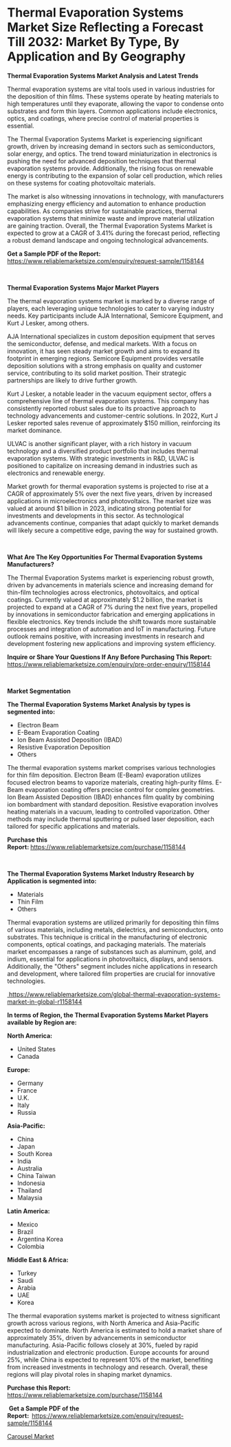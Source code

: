 <p><h1>Thermal Evaporation Systems Market Size Reflecting a Forecast Till 2032: Market By Type, By Application and By Geography</h1></p><p><strong>Thermal Evaporation Systems Market Analysis and Latest Trends</strong></p>
<p><p>Thermal evaporation systems are vital tools used in various industries for the deposition of thin films. These systems operate by heating materials to high temperatures until they evaporate, allowing the vapor to condense onto substrates and form thin layers. Common applications include electronics, optics, and coatings, where precise control of material properties is essential.</p><p>The Thermal Evaporation Systems Market is experiencing significant growth, driven by increasing demand in sectors such as semiconductors, solar energy, and optics. The trend toward miniaturization in electronics is pushing the need for advanced deposition techniques that thermal evaporation systems provide. Additionally, the rising focus on renewable energy is contributing to the expansion of solar cell production, which relies on these systems for coating photovoltaic materials.</p><p>The market is also witnessing innovations in technology, with manufacturers emphasizing energy efficiency and automation to enhance production capabilities. As companies strive for sustainable practices, thermal evaporation systems that minimize waste and improve material utilization are gaining traction. Overall, the Thermal Evaporation Systems Market is expected to grow at a CAGR of 3.41% during the forecast period, reflecting a robust demand landscape and ongoing technological advancements.</p></p>
<p><strong>Get a Sample PDF of the Report:&nbsp;</strong> <a href="https://www.reliablemarketsize.com/enquiry/request-sample/1158144?utm_campaign=1889&utm_medium=2&utm_source=Github&utm_content=ia&utm_term=08042025&utm_id=thermal-evaporation-systems">https://www.reliablemarketsize.com/enquiry/request-sample/1158144</a></p>
<p>&nbsp;</p>
<p><strong>Thermal Evaporation Systems Major Market Players</strong></p>
<p><p>The thermal evaporation systems market is marked by a diverse range of players, each leveraging unique technologies to cater to varying industry needs. Key participants include AJA International, Semicore Equipment, and Kurt J Lesker, among others.</p><p>AJA International specializes in custom deposition equipment that serves the semiconductor, defense, and medical markets. With a focus on innovation, it has seen steady market growth and aims to expand its footprint in emerging regions. Semicore Equipment provides versatile deposition solutions with a strong emphasis on quality and customer service, contributing to its solid market position. Their strategic partnerships are likely to drive further growth.</p><p>Kurt J Lesker, a notable leader in the vacuum equipment sector, offers a comprehensive line of thermal evaporation systems. This company has consistently reported robust sales due to its proactive approach to technology advancements and customer-centric solutions. In 2022, Kurt J Lesker reported sales revenue of approximately $150 million, reinforcing its market dominance.</p><p>ULVAC is another significant player, with a rich history in vacuum technology and a diversified product portfolio that includes thermal evaporation systems. With strategic investments in R&D, ULVAC is positioned to capitalize on increasing demand in industries such as electronics and renewable energy.</p><p>Market growth for thermal evaporation systems is projected to rise at a CAGR of approximately 5% over the next five years, driven by increased applications in microelectronics and photovoltaics. The market size was valued at around $1 billion in 2023, indicating strong potential for investments and developments in this sector. As technological advancements continue, companies that adapt quickly to market demands will likely secure a competitive edge, paving the way for sustained growth.</p></p>
<p>&nbsp;</p>
<p><strong>What Are The Key Opportunities For Thermal Evaporation Systems Manufacturers?</strong></p>
<p><p>The Thermal Evaporation Systems market is experiencing robust growth, driven by advancements in materials science and increasing demand for thin-film technologies across electronics, photovoltaics, and optical coatings. Currently valued at approximately $1.2 billion, the market is projected to expand at a CAGR of 7% during the next five years, propelled by innovations in semiconductor fabrication and emerging applications in flexible electronics. Key trends include the shift towards more sustainable processes and integration of automation and IoT in manufacturing. Future outlook remains positive, with increasing investments in research and development fostering new applications and improving system efficiency.</p></p>
<p><strong>Inquire or Share Your Questions If Any Before Purchasing This Report:</strong> <a href="https://www.reliablemarketsize.com/enquiry/pre-order-enquiry/1158144?utm_campaign=1889&utm_medium=2&utm_source=Github&utm_content=ia&utm_term=08042025&utm_id=thermal-evaporation-systems">https://www.reliablemarketsize.com/enquiry/pre-order-enquiry/1158144</a></p>
<p>&nbsp;</p>
<p><strong>Market Segmentation</strong></p>
<p><strong>The Thermal Evaporation Systems Market Analysis by types is segmented into:</strong></p>
<p><ul><li>Electron Beam</li><li>E-Beam Evaporation Coating</li><li>Ion Beam Assisted Deposition (IBAD)</li><li>Resistive Evaporation Deposition</li><li>Others</li></ul></p>
<p><p>The thermal evaporation systems market comprises various technologies for thin film deposition. Electron Beam (E-Beam) evaporation utilizes focused electron beams to vaporize materials, creating high-purity films. E-Beam evaporation coating offers precise control for complex geometries. Ion Beam Assisted Deposition (IBAD) enhances film quality by combining ion bombardment with standard deposition. Resistive evaporation involves heating materials in a vacuum, leading to controlled vaporization. Other methods may include thermal sputtering or pulsed laser deposition, each tailored for specific applications and materials.</p></p>
<p><strong>Purchase this Report:&nbsp;</strong><a href="https://www.reliablemarketsize.com/purchase/1158144?utm_campaign=1889&utm_medium=2&utm_source=Github&utm_content=ia&utm_term=08042025&utm_id=thermal-evaporation-systems">https://www.reliablemarketsize.com/purchase/1158144</a></p>
<p>&nbsp;</p>
<p><strong>The Thermal Evaporation Systems Market Industry Research by Application is segmented into:</strong></p>
<p><ul><li>Materials</li><li>Thin Film</li><li>Others</li></ul></p>
<p><p>Thermal evaporation systems are utilized primarily for depositing thin films of various materials, including metals, dielectrics, and semiconductors, onto substrates. This technique is critical in the manufacturing of electronic components, optical coatings, and packaging materials. The materials market encompasses a range of substances such as aluminum, gold, and indium, essential for applications in photovoltaics, displays, and sensors. Additionally, the "Others" segment includes niche applications in research and development, where tailored film properties are crucial for innovative technologies.</p></p>
<p><a href="https://www.reliablemarketsize.com/global-thermal-evaporation-systems-market-in-global-r1158144?utm_campaign=1889&utm_medium=2&utm_source=Github&utm_content=ia&utm_term=08042025&utm_id=thermal-evaporation-systems">&nbsp;https://www.reliablemarketsize.com/global-thermal-evaporation-systems-market-in-global-r1158144</a></p>
<p><strong>In terms of Region, the Thermal Evaporation Systems Market Players available by Region are:</strong></p>
<p>
    <p> <strong> North America: </strong>
        <ul>
            <li>United States</li>
            <li>Canada</li>
        </ul>
        </p> 
    <p> <strong> Europe: </strong>
        <ul>
            <li>Germany</li>
            <li>France</li>
            <li>U.K.</li>
            <li>Italy</li>
            <li>Russia</li>
        </ul>
        </p> 
    <p> <strong> Asia-Pacific: </strong>
        <ul>
            <li>China</li>
            <li>Japan</li>
            <li>South Korea</li>
            <li>India</li>
            <li>Australia</li>
            <li>China Taiwan</li>
            <li>Indonesia</li>
            <li>Thailand</li>
            <li>Malaysia</li>
        </ul>
        </p> 
    <p> <strong> Latin America: </strong>
        <ul>
            <li>Mexico</li>
            <li>Brazil</li>
            <li>Argentina Korea</li>
            <li>Colombia</li>
        </ul>
        </p> 
    <p> <strong> Middle East & Africa: </strong>
        <ul>
            <li>Turkey</li>
            <li>Saudi</li>
            <li>Arabia</li>
            <li>UAE</li>
            <li>Korea</li>
        </ul>
    </p>
    </p>
<p><p>The thermal evaporation systems market is projected to witness significant growth across various regions, with North America and Asia-Pacific expected to dominate. North America is estimated to hold a market share of approximately 35%, driven by advancements in semiconductor manufacturing. Asia-Pacific follows closely at 30%, fueled by rapid industrialization and electronic production. Europe accounts for around 25%, while China is expected to represent 10% of the market, benefiting from increased investments in technology and research. Overall, these regions will play pivotal roles in shaping market dynamics.</p></p>
<p><strong>Purchase this Report: </strong><a href="https://www.reliablemarketsize.com/purchase/1158144?utm_campaign=1889&utm_medium=2&utm_source=Github&utm_content=ia&utm_term=08042025&utm_id=thermal-evaporation-systems">https://www.reliablemarketsize.com/purchase/1158144</a></p>
<p>&nbsp;<strong>Get a Sample PDF of the Report:&nbsp;&nbsp;</strong><a href="https://www.reliablemarketsize.com/enquiry/request-sample/1158144?utm_campaign=1889&utm_medium=2&utm_source=Github&utm_content=ia&utm_term=08042025&utm_id=thermal-evaporation-systems">https://www.reliablemarketsize.com/enquiry/request-sample/1158144</a></p>
<p><strong></strong></p>
<p><p><a href="https://github.com/prosalinda88/Market-Research-Report-List-7/blob/main/carousel-market.md?utm_campaign=1889&utm_medium=2&utm_source=Github&utm_content=ia&utm_term=08042025&utm_id=thermal-evaporation-systems">Carousel Market</a></p></p>